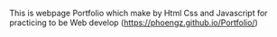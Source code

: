 This is webpage Portfolio which make by Html Css and Javascript for practicing to be Web develop
(https://phoengz.github.io/Portfolio/)
